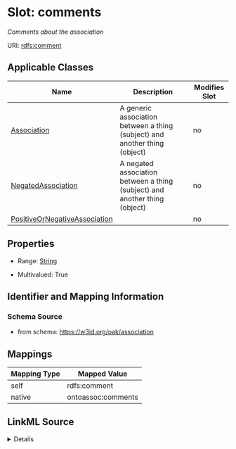 

# Slot: comments


_Comments about the association_





URI: [rdfs:comment](rdfs:comment)



<!-- no inheritance hierarchy -->





## Applicable Classes

| Name | Description | Modifies Slot |
| --- | --- | --- |
| [Association](Association.md) | A generic association between a thing (subject) and another thing (object) |  no  |
| [NegatedAssociation](NegatedAssociation.md) | A negated association between a thing (subject) and another thing (object) |  no  |
| [PositiveOrNegativeAssociation](PositiveOrNegativeAssociation.md) |  |  no  |







## Properties

* Range: [String](String.md)

* Multivalued: True





## Identifier and Mapping Information







### Schema Source


* from schema: https://w3id.org/oak/association




## Mappings

| Mapping Type | Mapped Value |
| ---  | ---  |
| self | rdfs:comment |
| native | ontoassoc:comments |




## LinkML Source

<details>
```yaml
name: comments
description: Comments about the association
from_schema: https://w3id.org/oak/association
rank: 1000
slot_uri: rdfs:comment
alias: comments
domain_of:
- PositiveOrNegativeAssociation
range: string
multivalued: true

```
</details>